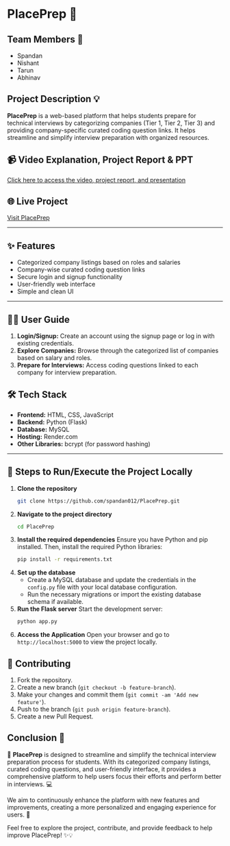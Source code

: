 # PlacePrep 🚀

## Team Members 🤝
- Spandan
- Nishant
- Tarun
- Abhinav

## Project Description 💡
**PlacePrep** is a web-based platform that helps students prepare for technical interviews by categorizing companies (Tier 1, Tier 2, Tier 3) and providing company-specific curated coding question links. It helps streamline and simplify interview preparation with organized resources.

## 📹 Video Explanation, Project Report & PPT
[Click here to access the video, project report, and presentation](https://krmangalameduin-my.sharepoint.com/:f:/g/personal/2301010017_krmu_edu_in/EqeDb8_T2dRPlw0WWM_5_sIBOFPgSBXWqABQgfWnI3sGDg?e=gAqKKg)

## 🌐 Live Project
[Visit PlacePrep](https://placeprep-e90l.onrender.com)

---

## ✨ Features
- Categorized company listings based on roles and salaries
- Company-wise curated coding question links
- Secure login and signup functionality
- User-friendly web interface
- Simple and clean UI

---

## 🧑‍💻 User Guide
1. **Login/Signup:** Create an account using the signup page or log in with existing credentials.
2. **Explore Companies:** Browse through the categorized list of companies based on salary and roles.
3. **Prepare for Interviews:** Access coding questions linked to each company for interview preparation.

## 🛠️ Tech Stack
- **Frontend:** HTML, CSS, JavaScript
- **Backend:** Python (Flask)
- **Database:** MySQL
- **Hosting:** Render.com
- **Other Libraries:** bcrypt (for password hashing)

---

## 🚀 Steps to Run/Execute the Project Locally

1. **Clone the repository**
   ```bash
   git clone https://github.com/spandan012/PlacePrep.git
2. **Navigate to the project directory**
   ```bash
   cd PlacePrep
3. **Install the required dependencies**
    Ensure you have Python and pip installed. Then, install the required Python libraries:
    ```bash
    pip install -r requirements.txt
 4. **Set up the database**
    - Create a MySQL database and update the credentials in the `config.py` file with your local database configuration.
    - Run the necessary migrations or import the existing database schema if available.
 5. **Run the Flask server**
  Start the development server:
    ```bash
    python app.py
6. **Access the Application**
    Open your browser and go to `http://localhost:5000` to view the project locally.

## 📝 Contributing

1. Fork the repository.
2. Create a new branch (`git checkout -b feature-branch`).
3. Make your changes and commit them (`git commit -am 'Add new feature'`).
4. Push to the branch (`git push origin feature-branch`).
5. Create a new Pull Request.

## Conclusion 🎯

🎯 **PlacePrep** is designed to streamline and simplify the technical interview preparation process for students. With its categorized company listings, curated coding questions, and user-friendly interface, it provides a comprehensive platform to help users focus their efforts and perform better in interviews. 💻

We aim to continuously enhance the platform with new features and improvements, creating a more personalized and engaging experience for users. 🚀

Feel free to explore the project, contribute, and provide feedback to help improve PlacePrep! ✨💡

